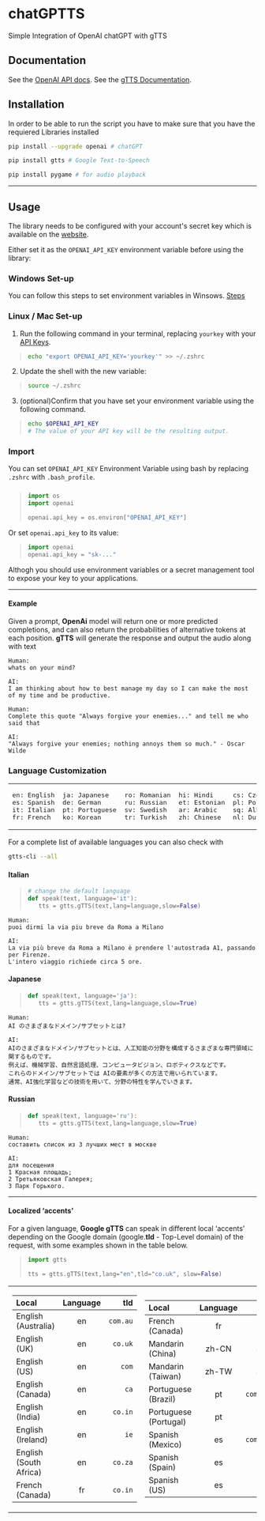 # chatGPTTS

Simple Integration of OpenAI chatGPT with gTTS

## Documentation

See the [OpenAI API docs](https://beta.openai.com/docs/api-reference?lang=python).
See the [gTTS Documentation](https://gtts.readthedocs.io/en/latest/).

## Installation

In order to be able to run the script you have to make sure that you have the requiered Libraries installed

```sh
pip install --upgrade openai # chatGPT 
```
```sh
pip install gtts # Google Text-to-Speech
```
```sh
pip install pygame # for audio playback
```
- - - -
## Usage
The library needs to be configured with your account's secret key which is available on the [website](https://beta.openai.com/account/api-keys). 

Either set it as the `OPENAI_API_KEY` environment variable before using the library:
### Windows Set-up

You can follow this steps to set environment variables in Winsows. [Steps](https://phoenixnap.com/kb/windows-set-environment-variable)

### Linux / Mac Set-up

1. Run the following command in your terminal, replacing `yourkey` with your [API Keys](https://beta.openai.com/account/api-keys).
>```bash
>echo "export OPENAI_API_KEY='yourkey'" >> ~/.zshrc
>```
2. Update the shell with the new variable:
>```bash
>source ~/.zshrc
>```
3. (optional)Confirm that you have set your environment variable using the following command. 
>```bash
>echo $OPENAI_API_KEY
># The value of your API key will be the resulting output.
>```

### Import

You can set `OPENAI_API_KEY` Environment Variable using bash
by replacing `.zshrc` with `.bash_profile`.

###

>```python
>import os
>import openai
>
>openai.api_key = os.environ["OPENAI_API_KEY"]
>```

Or set `openai.api_key` to its value:

>```python
>import openai
>openai.api_key = "sk-..."
>```

Althogh you should use environment variables or a secret management tool to expose your key to your applications.

- - - -

#### Example
Given a prompt, **OpenAi** model will return one or more predicted completions, and can also return the probabilities of alternative tokens at each position. **gTTS** will generate the response and output the audio along with text

 
```
Human:
whats on your mind?

AI: 
I am thinking about how to best manage my day so I can make the most of my time and be productive.
```
```
Human:
Complete this quote "Always forgive your enemies..." and tell me who said that

AI: 
"Always forgive your enemies; nothing annoys them so much." - Oscar Wilde
```

### Language Customization

<table><td><pre>
en: English
es: Spanish
it: Italian
fr: French
</pre></td><td><pre>
ja: Japanese
de: German
pt: Portuguese
ko: Korean
</pre></td><td><pre>
ro: Romanian
ru: Russian
sv: Swedish
tr: Turkish
</pre></td><td><pre>
hi: Hindi
et: Estonian
ar: Arabic
zh: Chinese
</pre></td><td><pre>
cs: Czech
pl: Polish
sq: Albanian
nl: Dutch
</pre></td></table>

For a complete list of available languages you can also check with
```sh
gtts-cli --all
```

#### Italian
>```python
># change the default language 
>def speak(text, language='it'):
>    tts = gtts.gTTS(text,lang=language,slow=False)
>```
```
Human:
puoi dirmi la via piu breve da Roma a Milano

AI: 
La via più breve da Roma a Milano è prendere l'autostrada A1, passando per Firenze.
L'intero viaggio richiede circa 5 ore.
```
#### Japanese
>```python
>def speak(text, language='ja'):
>    tts = gtts.gTTS(text,lang=language,slow=True)
>```
```
Human:
AI のさまざまなドメイン/サブセットとは?

AI: 
AIのさまざまなドメイン/サブセットとは、人工知能の分野を構成するさまざまな専門領域に関するものです。
例えば、機械学習、自然言語処理、コンピュータビジョン、ロボティクスなどです。
これらのドメイン/サブセットでは AIの要素が多くの方法で用いられています。
通常、AI強化学習などの技術を用いて、分野の特性を学んでいきます。
```
#### Russian
>```python
>def speak(text, language='ru'):
>    tts = gtts.gTTS(text,lang=language,slow=True)
>```
```
Human:
составить список из 3 лучших мест в москве

AI:
для посещения
1 Красная площадь;
2 Третьяковская Галерея;
3 Парк Горького.
```

- - - -

#### Localized ‘accents’

For a given language, **Google gTTS** can speak in different local ‘accents’ depending on the Google domain (google.**tld** - Top-Level domain) of the request, with some examples shown in the table below.

>```python
>import gtts
>
>tts = gtts.gTTS(text,lang="en",tld="co.uk", slow=False)
>```

<table><td>

| **Local**                 | **Language** | **tld**              |
| :------------------------ | :----------: | -------------------: |
| English (Australia)       | en           | `com.au`             |
| English (UK)              | en           | `co.uk`              |
| English (US)              | en           | `com`                |
| English (Canada)          | en           | `ca`                 |
| English (India)           | en           | `co.in`              |
| English (Ireland)         | en           | `ie`                 |
| English (South Africa)    | en           | `co.za`              |
| French (Canada)           | fr           | `co.in`              |
</td><td>

| **Local**                 | **Language** | **tld**              |
| :------------------------ | :----------: | -------------------: |
| French (Canada)           | fr           | `fr`                 |
| Mandarin (China)          | zh-CN        | any                  |
| Mandarin (Taiwan)         | zh-TW        | any                  |
| Portuguese (Brazil)       | pt           | `com.br`             |
| Portuguese (Portugal)     | pt           | `pt`                 |
| Spanish (Mexico)          | es           | `com.mx`             |
| Spanish (Spain)           | es           | `es`                 |
| Spanish (US)              | es           | `com`                |
</td></table>
